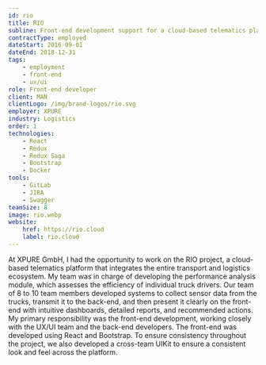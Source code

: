 ```yaml
---
id: rio
title: RIO
subline: Front-end development support for a cloud-based telematics platform.
contractType: employed
dateStart: 2016-09-01
dateEnd: 2018-12-31
tags:
    - employment
    - front-end
    - ux/ui
role: Front-end developer
client: MAN
clientLogo: /img/brand-logos/rio.svg
employer: XPURE
industry: Logistics
order: 1
technologies:
    - React
    - Redux
    - Redux Saga
    - Bootstrap
    - Docker
tools:
    - GitLab
    - JIRA
    - Swagger
teamSize: 8
image: rio.webp
website:
    href: https://rio.cloud
    label: rio.cloud
---
```


At XPURE GmbH, I had the opportunity to work on the RIO project, a cloud-based telematics platform that integrates the entire transport and logistics ecosystem. My team was in charge of developing the performance analysis module, which assesses the efficiency of individual truck drivers. Our team of 8 to 10 team members developed systems to collect sensor data from the trucks, transmit it to the back-end, and then present it clearly on the front-end with intuitive dashboards, detailed reports, and recommended actions. My primary responsibility was the front-end development, working closely with the UX/UI team and the back-end developers. The front-end was developed using React and Bootstrap. To ensure consistency throughout the project, we also developed a cross-team UIKit to ensure a consistent look and feel across the platform.
